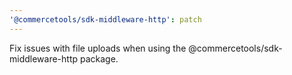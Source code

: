 ```yaml
---
'@commercetools/sdk-middleware-http': patch
---
```


Fix issues with file uploads when using the @commercetools/sdk-middleware-http package.
